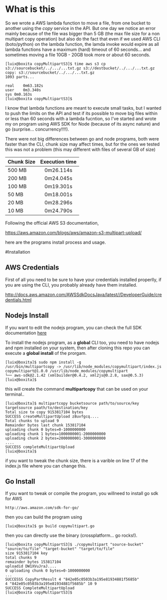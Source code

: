 # What is this

So we wrote a AWS lambda function to move a file, from one bucket to another using the *copy* service in the API. But one day we notice an error mainly because of the file was bigger than 5 GB (the max file size for a non multipart copy operation) but also do the fact that even if we used AWS CLI (boto/python) on the lambda function, the lamda invoke would expire as all lambda functions have a maximum (hard) timeout of 60 seconds... and sometimes moving a file 10GB - 20GB took more or about 60 seconds. 

```
[luix@boxita copyMultipartS3]$ time aws s3 cp s3://sourcebucket/../.../...txt.gz s3://destbucket/../.../...txt.gz
copy: s3://sourcebucket/../.../...txt.gz
1093 parts...

real	0m63.182s
user	0m3.340s
sys	0m0.163s
[luix@boxita copyMultipartS3]$
```

I know that lambda functions are meant to execute small tasks, but I wanted to push the limits on the API and test if its possible to move big files within or less than 60 seconds with a lambda fucntion, so I've started and wrote my on program using AWS SDK for Node (because of its async nature) and go (surprise... concurrency!!!!). 

There were not big differences between go and node programs, both were faster than the CLI, chunk size may affect times, but for the ones we tested this was not a problem (this may  different with files of  several GB of size)

| Chunk Size    | Execution time  |
| ------------- |:---------------:|
| 500 MB        | 0m26.114s       |
| 200 MB        | 0m24.045s       |
| 100 MB        | 0m19.301s       |
| 50 MB         | 0m18.001s       |
| 20 MB         | 0m28.296s       |
| 10 MB         | 0m24.790s       |

Following the official AWS S3 documentation, 

https://aws.amazon.com/blogs/aws/amazon-s3-multipart-upload/

here are the programs install process and usage.

#Installation

## AWS Credentials

First of all you need to be sure to have your credentials installed properlly, if you are using the CLI, you probably already have them installed. 

http://docs.aws.amazon.com/AWSSdkDocsJava/latest//DeveloperGuide/credentials.html

## Nodejs Install

If you want to edit the nodejs program, you can check the full SDK documentation [here](http://aws.amazon.com/sdk-for-node-js/)

To install the nodejs program, as a **global** CLI too, you need to have nodejs and npm installed on your system, then after cloning this repo you can execute a **global install** of the prorgam.

```
[luix@boxita]$ sudo npm install -g
/usr/bin/multipartcopy -> /usr/lib/node_modules/copymultipart/index.js
copymultipart@1.0.0 /usr/lib/node_modules/copymultipart
└── aws-sdk@2.1.42 (xmlbuilder@0.4.2, xml2js@0.2.8, sax@0.5.3)
[luix@boxita]$
```

this will create the command **multipartcopy** that can be used on your terminal..

```
[luix@boxita]$ multipartcopy bucketsource path/to/source/key targetsource paath/to/destination/key
Total size to copy 9153817104 bytes
SUCCESS createMultipartUpload z8uvfgcq....
Total chunks to upload 9
Remainder bytes last chunk 153817104
uploading chunk 0 bytes=0-1000000000
uploading chunk 1 bytes=1000000001-2000000000
uploading chunk 2 bytes=2000000001-3000000000
....
SUCCESS completeMultipartUpload
[luix@boxita]$
```

if you want to tweak the chunk size, there is a varible on line 17 of the index.js file where you can change this.

## Go Install

If you want to tweak or compile the program, you willneed to install go sdk for AWS

```
http://aws.amazon.com/sdk-for-go/
```

then you can build the program using

```
[luix@boxita]$ go build copymultipart.go
```

then you can directly use the binary (crossplatform... go rocks!).

```
[luix@boxita copyMultipartS3]$ ./copymultipart "source-bucket" "source/to/file" "target-bucket" "target/to/file"
size 9153817104 key
total chunks 9
remainder bytes 153817104
uploadid DW1XVuJraJ....
0 uploading chunk 0 bytes=0-1000000000
...
SUCCESSS CopyPartResult 4 "842e05c0503b3a195e81934881f5685b"
4 "842e05c0503b3a195e81934881f5685b" 10 9
SUCCESS CompleteMultipartUpload
[luix@boxita copyMultipartS3]$ 
```

